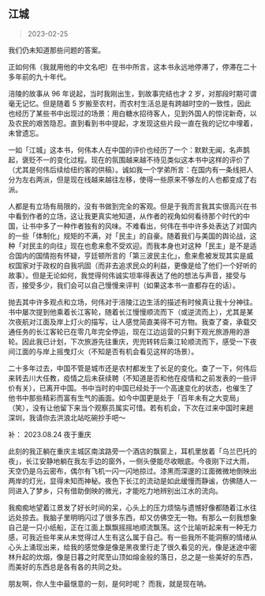 ## 江城

> 2023-02-25

我们仍未知道那些问题的答案。

正如何伟（我就用他的中文名吧）在书中所言，这本书永远地停滞了，停滞在二十多年前的九十年代。

涪陵的故事从 96 年说起，当时我刚出生，到故事完结也才 2 岁，对那段时期可谓毫无记忆。但是随着 5 岁搬至农村，而农村生活总是有跨越时空的一致性，因此也经历了某些书中出现过的场景：用白糖水招待客人，见到外国人的惊诧新奇，以及农民的艰苦隐忍。直到看到书中提起，才发现这些片段一直在我的记忆中埋着，未曾遗忘。

一如「江城」这本书，何伟本人在中国的评价也经历了一个：默默无闻，名声鹊起，褒贬不一的变化过程。现在的氛围越来越不待见类似这本书中这样的评价了（尤其是何伟后续给纽约客的供稿）。诚如我一个学弟所言：在国内有一条线把人分为左右两派，但是现在线越来越往左移，使得一些原来不够左的人也都变成了右派。

人都是有立场有局限的，没有书做到完全的客观。但是于我而言我其实很高兴在书中看到作者的立场，这让我更真实地知道，从作者的视角如何看待那个时代的中国，让书中多了一种作者独有的风味。不难看出，何伟在书中许多处表达了对国内的一些「体制化」规矩的不满，对「民主」的自豪。随着我们与美国的舆论战，这种「对民主的向往」现在也愈来愈不受欢迎。而我本身也对这种「民主」是不是适合国内的国情抱有怀疑，亨廷顿所言的「第三波民主化」，愈来愈被发现其实是威权国家对于政权的自我巩固（而非去追求民众的利益，更像是给了他们一个好听的故事）。但是无论如何，我觉得何伟诚实坦率得表达了他的想法与声音，接受与否，接受多少，我们会可以自己慢慢来评判（如果这本书一直都存在的话）。

抛去其中许多观点和立场，何伟对于涪陵江边生活的描述有时候真让我十分神往。书中屡次提到他乘着长江客轮，随着长江慢慢顺流而下（或逆流而上），尤其是某次夜航对江面及岸上灯火的描写，让人感觉简直美得不可方物。我查了查，承载交通任务的长江客轮已在零几年完全停运，现在江边运营的只剩下观光旅游用的游轮。因此我已计划，下次旅游先往重庆，兜兜转转后乘江轮顺流而下，感受一下夜间江面的与岸上摇曳灯火（不知是否有机会看见这样的场景）。

二十多年过去，中国不管是城市还是农村都发生了长足的变化。查了一下，何伟后来转去川大任教，疫情之后未获续聘（不知道是否和他在疫情和之前发表的一些评价有关），已离开中国。书中当时的中国已经处于一个高速变化的状态，也催生了他书中那些精彩而富有生气的画面。如今中国更是处于「百年未有之大变局」（笑），没有让他留下来当个观察员属实可惜。若有机会，下次在过来中国时来趟深圳，我请你去洪浪北站吃碗抄手吧～

补： 2023.08.24 夜于重庆

此刻的我正躺在重庆主城区南滨路旁一个酒店的飘窗上，耳机里放着「乌兰巴托的夜」，长江安静地躺在我左手边的窗外，一侧头便能尽收眼底。今夜刚下过大雨，天空仍是乌云密布，偶尔有飞机一闪一闪地掠过。漆黑而深邃的江面微微地倒映出两岸的灯光，显得未知而神秘。夜色下长江的流动是如此缓慢而静谧，仿佛随人一同进入了梦乡，只有借助倒映的微光，才能吃力地辨别出江水的流向。

我痴痴地望着江景发了好长时间的呆，心头上的压力烦恼与遗憾好像都随着江水往远处掠去。我脑子里明明闪过了很多东西，却又仿佛空无一物。有那么一刻我想象自己是一只小纸船，正在江面上飘飘摇摇地顺流飘荡。这个比喻听起来有一种无力感，可我近些年来从未觉得过人生有这么属于自己。有一些我所不能洞察的情绪从心头上涌现出来，给我的感觉像是像是黑夜里行走了很久看见的光，像是迷途中密林升起的炊烟，像是日暮之时爬至山顶如熔金般的落日，总之是一些美好的东西，而美好的东西总是各有各的共同之处。

朋友啊，你人生中最惬意的一刻，是何时呢？
而我，就是现在呐。